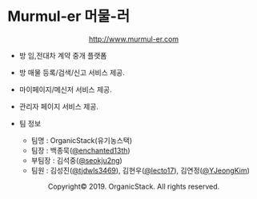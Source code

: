 # Murmul-er 머물-러

<p align="center"><a href="http://www.murmul-er.com">http://www.murmul-er.com</a></p>

- 방 임,전대차 계약 중개 플랫폼

- 방 매물 등록/검색/신고 서비스 제공.

- 마이페이지/메신저 서비스 제공.

- 관리자 페이지 서비스 제공.

- 팀 정보
  - 팀명 : OrganicStack(유기농스택)
  - 팀장 : 백종묵([@enchanted13th](https://github.com/enchanted13th))
  - 부팀장 : 김석중([@seokju2ng](https://github.com/seokju2ng))
  - 팀원 : 김성진([@tjdwls3469](https://github.com/tjdwls3469)), 김현우([@lecto17](https://github.com/lecto17)), 김연정([@YJeongKim](https://github.com/YJeongKim))

<p align="center">Copyright&copy; 2019. OrganicStack. All rights reserved.</p>
